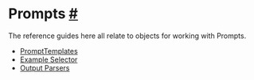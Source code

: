 


 Prompts
 [#](#prompts "Permalink to this headline")
=====================================================



 The reference guides here all relate to objects for working with Prompts.
 



* [PromptTemplates](modules/prompts)
* [Example Selector](modules/example_selector)
* [Output Parsers](modules/output_parsers)





